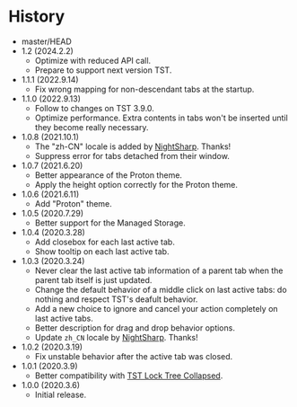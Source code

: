 # History

 - master/HEAD
 - 1.2 (2024.2.2)
   * Optimize with reduced API call.
   * Prepare to support next version TST.
 - 1.1.1 (2022.9.14)
   * Fix wrong mapping for non-descendant tabs at the startup.
 - 1.1.0 (2022.9.13)
   * Follow to changes on TST 3.9.0.
   * Optimize performance. Extra contents in tabs won't be inserted until they become really necessary.
 - 1.0.8 (2021.10.1)
   * The "zh-CN" locale is added by [NightSharp](https://github.com/NightSharp). Thanks!
   * Suppress error for tabs detached from their window.
 - 1.0.7 (2021.6.20)
   * Better appearance of the Proton theme.
   * Apply the height option correctly for the Proton theme.
 - 1.0.6 (2021.6.11)
   * Add "Proton" theme.
 - 1.0.5 (2020.7.29)
   * Better support for the Managed Storage.
 - 1.0.4 (2020.3.28)
   * Add closebox for each last active tab.
   * Show tooltip on each last active tab.
 - 1.0.3 (2020.3.24)
   * Never clear the last active tab information of a parent tab when the parent tab itself is just updated.
   * Change the default behavior of a middle click on last active tabs: do nothing and respect TST's deafult behavior.
   * Add a new choice to ignore and cancel your action completely on last active tabs.
   * Better description for drag and drop behavior options.
   * Update `zh_CN` locale by [NightSharp](https://github.com/NightSharp). Thanks!
 - 1.0.2 (2020.3.19)
   * Fix unstable behavior after the active tab was closed.
 - 1.0.1 (2020.3.9)
   * Better compatibility with [TST Lock Tree Collapsed](https://addons.mozilla.org/firefox/addon/tst-lock-tree-collapsed/).
 - 1.0.0 (2020.3.6)
   * Initial release.
